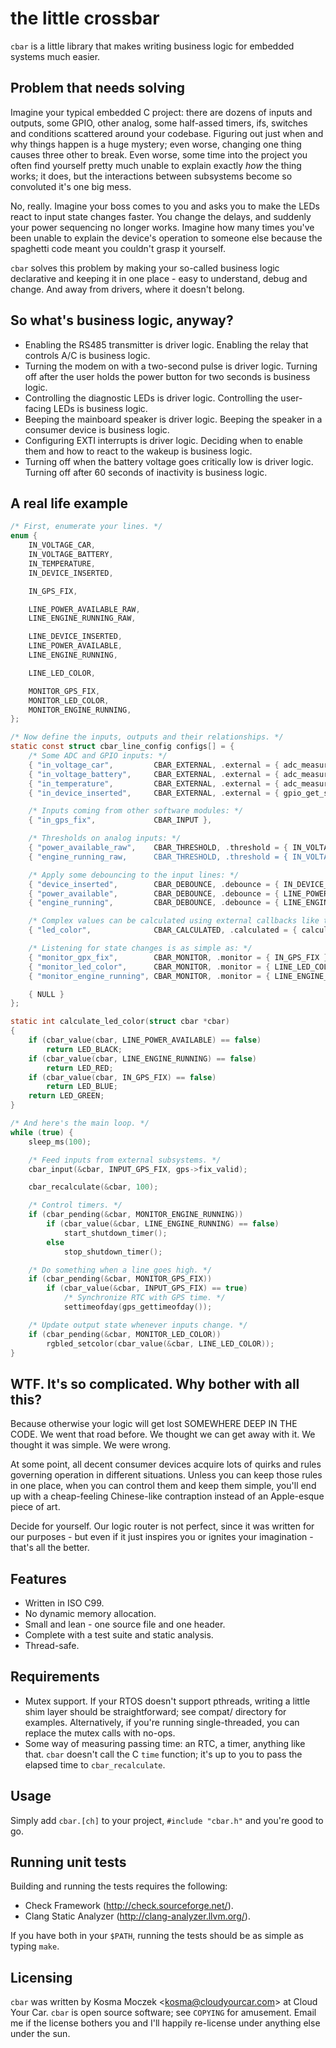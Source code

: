 # the little crossbar

``cbar`` is a little library that makes writing business logic for embedded
systems much easier.

## Problem that needs solving

Imagine your typical embedded C project: there are dozens of inputs and
outputs, some GPIO, other analog, some half-assed timers, ifs, switches and
conditions scattered around your codebase. Figuring out just when and why
things happen is a huge mystery; even worse, changing one thing causes three
other to break. Even worse, some time into the project you often find yourself
pretty much unable to explain exactly *how* the thing works; it does, but the
interactions between subsystems become so convoluted it's one big mess.

No, really. Imagine your boss comes to you and asks you to make the LEDs react
to input state changes faster. You change the delays, and suddenly your power
sequencing no longer works. Imagine how many times you've been unable to
explain the device's operation to someone else because the spaghetti code meant
you couldn't grasp it yourself.

``cbar`` solves this problem by making your so-called business logic declarative
and keeping it in one place - easy to understand, debug and change. And away
from drivers, where it doesn't belong.

## So what's business logic, anyway?

* Enabling the RS485 transmitter is driver logic. Enabling the relay that
  controls A/C is business logic.
* Turning the modem on with a two-second pulse is driver logic. Turning off
  after the user holds the power button for two seconds is business logic.
* Controlling the diagnostic LEDs is driver logic. Controlling the user-facing
  LEDs is business logic.
* Beeping the mainboard speaker is driver logic. Beeping the speaker in
  a consumer device is business logic.
* Configuring EXTI interrupts is driver logic. Deciding when to enable them
  and how to react to the wakeup is business logic.
* Turning off when the battery voltage goes critically low is driver logic.
  Turning off after 60 seconds of inactivity is business logic.

## A real life example

```c
/* First, enumerate your lines. */
enum {
    IN_VOLTAGE_CAR,
    IN_VOLTAGE_BATTERY,
    IN_TEMPERATURE,
    IN_DEVICE_INSERTED,

    IN_GPS_FIX,

    LINE_POWER_AVAILABLE_RAW,
    LINE_ENGINE_RUNNING_RAW,

    LINE_DEVICE_INSERTED,
    LINE_POWER_AVAILABLE,
    LINE_ENGINE_RUNNING,

    LINE_LED_COLOR,

    MONITOR_GPS_FIX,
    MONITOR_LED_COLOR,
    MONITOR_ENGINE_RUNNING,
};

/* Now define the inputs, outputs and their relationships. */
static const struct cbar_line_config configs[] = {
    /* Some ADC and GPIO inputs: */
    { "in_voltage_car",         CBAR_EXTERNAL, .external = { adc_measure, ADC_CHANNEL_VCAR  } },
    { "in_voltage_battery",     CBAR_EXTERNAL, .external = { adc_measure, ADC_CHANNEL_VBATT } },
    { "in_temperature",         CBAR_EXTERNAL, .external = { adc_measure, ADC_CHANNEL_TEMP  } },
    { "in_device_inserted",     CBAR_EXTERNAL, .external = { gpio_get_state, GPIO_PIN_INSDET } },

    /* Inputs coming from other software modules: */
    { "in_gps_fix",             CBAR_INPUT },

    /* Thresholds on analog inputs: */
    { "power_available_raw",    CBAR_THRESHOLD, .threshold = { IN_VOLTAGE_CAR, 11000, 10000 } },
    { "engine_running_raw,      CBAR_THRESHOLD, .threshold = { IN_VOLTAGE_CAR, 13300, 13100 } },

    /* Apply some debouncing to the input lines: */
    { "device_inserted",        CBAR_DEBOUNCE, .debounce = { IN_DEVICE_INSERTED,    1000,  1000 } },
    { "power_available",        CBAR_DEBOUNCE, .debounce = { LINE_POWER_AVAILABLE_RAW, 1000,  1000 } },
    { "engine_running",         CBAR_DEBOUNCE, .debounce = { LINE_ENGINE_RUNNING_RAW,     0, 10000 } },

    /* Complex values can be calculated using external callbacks like this: */
    { "led_color",              CBAR_CALCULATED, .calculated = { calculate_led_color } },

    /* Listening for state changes is as simple as: */
    { "monitor_gpx_fix",        CBAR_MONITOR, .monitor = { IN_GPS_FIX } },
    { "monitor_led_color",      CBAR_MONITOR, .monitor = { LINE_LED_COLOR } },
    { "monitor_engine_running", CBAR_MONITOR, .monitor = { LINE_ENGINE_RUNNING } },

    { NULL }
};

static int calculate_led_color(struct cbar *cbar)
{
    if (cbar_value(cbar, LINE_POWER_AVAILABLE) == false)
        return LED_BLACK;
    if (cbar_value(cbar, LINE_ENGINE_RUNNING) == false)
        return LED_RED;
    if (cbar_value(cbar, IN_GPS_FIX) == false)
        return LED_BLUE;
    return LED_GREEN;
}

/* And here's the main loop. */
while (true) {
    sleep_ms(100);

    /* Feed inputs from external subsystems. */
    cbar_input(&cbar, INPUT_GPS_FIX, gps->fix_valid);

    cbar_recalculate(&cbar, 100);

    /* Control timers. */
    if (cbar_pending(&cbar, MONITOR_ENGINE_RUNNING))
        if (cbar_value(&cbar, LINE_ENGINE_RUNNING) == false)
            start_shutdown_timer();
        else
            stop_shutdown_timer();

    /* Do something when a line goes high. */
    if (cbar_pending(&cbar, MONITOR_GPS_FIX))
        if (cbar_value(&cbar, INPUT_GPS_FIX) == true)
            /* Synchronize RTC with GPS time. */
            settimeofday(gps_gettimeofday());

    /* Update output state whenever inputs change. */
    if (cbar_pending(&cbar, MONITOR_LED_COLOR))
        rgbled_setcolor(cbar_value(&cbar, LINE_LED_COLOR));
}
```

## WTF. It's so complicated. Why bother with all this?

Because otherwise your logic will get lost SOMEWHERE DEEP IN THE CODE.
We went that road before. We thought we can get away with it. We thought
it was simple. We were wrong.

At some point, all decent consumer devices acquire lots of quirks and rules
governing operation in different situations. Unless you can keep those rules
in one place, when you can control them and keep them simple, you'll end up
with a cheap-feeling Chinese-like contraption instead of an Apple-esque piece
of art.

Decide for yourself. Our logic router is not perfect, since it was written
for our purposes - but even if it just inspires you or ignites your
imagination - that's all the better.

## Features

* Written in ISO C99.
* No dynamic memory allocation.
* Small and lean - one source file and one header.
* Complete with a test suite and static analysis.
* Thread-safe.

## Requirements

* Mutex support. If your RTOS doesn't support pthreads, writing a little shim
  layer should be straightforward; see compat/ directory for examples.
  Alternatively, if you're running single-threaded, you can replace the mutex
  calls with no-ops.
* Some way of measuring passing time: an RTC, a timer, anything like that.
  ``cbar`` doesn't call the C ``time`` function; it's up to you to pass the
  elapsed time to ``cbar_recalculate``.

## Usage

Simply add ``cbar.[ch]`` to your project, ``#include "cbar.h"`` and you're
good to go.

## Running unit tests

Building and running the tests requires the following:

* Check Framework (http://check.sourceforge.net/).
* Clang Static Analyzer (http://clang-analyzer.llvm.org/).

If you have both in your ``$PATH``, running the tests should be as simple as
typing ``make``.

## Licensing

``cbar`` was written by Kosma Moczek &lt;kosma@cloudyourcar.com&gt; at Cloud Your Car.
``cbar`` is open source software; see ``COPYING`` for amusement. Email me if the
license bothers you and I'll happily re-license under anything else under the sun.

